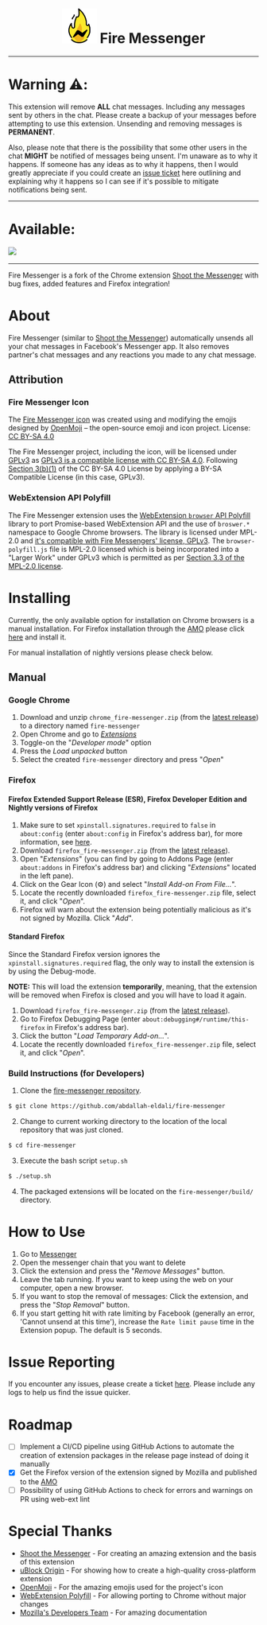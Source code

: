 <h1 align="center">
<img src="./src/icons/icon.png" height="70" width="70">
Fire Messenger
</h1>

***

# Warning ⚠️:
This extension will remove **ALL** chat messages. Including any messages sent by others in the chat. Please create a backup of your messages before attempting to use this extension. Unsending and removing messages is **PERMANENT**.

Also, please note that there is the possibility that some other users in the chat **MIGHT** be notified of messages being unsent. I'm unaware as to why it happens. If someone has any ideas as to why it happens, then I would greatly appreciate if you could create an [issue ticket](#issue-reporting) here outlining and explaining why it happens so I can see if it's possible to mitigate notifications being sent.

***

# Available:
<a href="https://addons.mozilla.org/en-US/firefox/addon/fire-messenger/"> 
<img src="https://user-images.githubusercontent.com/585534/107280546-7b9b2a00-6a26-11eb-8f9f-f95932f4bfec.png">
</a>


***

Fire Messenger is a fork of the Chrome extension [Shoot the Messenger](https://github.com/theahura/shoot-the-messenger) with bug fixes, added features and Firefox integration!

# About

Fire Messenger (similar to [Shoot the Messenger](https://github.com/theahura/shoot-the-messenger)) automatically unsends all your chat messages in Facebook's Messenger app. It also removes partner's chat messages and any reactions you made to any chat message.

## Attribution

### Fire Messenger Icon
The [Fire Messenger icon](./src/icons/icon.png) was created using and modifying the emojis designed by [OpenMoji](https://openmoji.org/) – the open-source emoji and icon project. License: [CC BY-SA 4.0](https://creativecommons.org/licenses/by-sa/4.0/#)

The Fire Messenger project, including the icon, will be licensed under [GPLv3](https://www.gnu.org/licenses/gpl-3.0.en.html) as [GPLv3 is a compatible license with CC BY-SA 4.0](https://creativecommons.org/share-your-work/licensing-considerations/compatible-licenses/). Following [Section 3(b)(1)](https://creativecommons.org/licenses/by-sa/4.0/legalcode.en#s3b1) of the CC BY-SA 4.0 License by applying a BY-SA Compatible License (in this case, GPLv3).

### WebExtension API Polyfill

The Fire Messenger extension uses the [WebExtension `browser` API Polyfill](https://github.com/mozilla/webextension-polyfill) library to port Promise-based WebExtension API and the use of `broswer.*` namespace to Google Chrome browsers. The library is licensed under MPL-2.0 and [it's compatible with Fire Messengers' license, GPLv3](https://www.fsf.org/blogs/licensing/mpl-2.0-release). The `browser-polyfill.js` file is MPL-2.0 licensed which is being incorporated into a "Larger Work" under GPLv3 which is permitted as per [Section 3.3 of the MPL-2.0 license](https://www.mozilla.org/en-US/MPL/2.0/).

# Installing

Currently, the only available option for installation on Chrome browsers is a manual installation. For Firefox installation through the [AMO](https://addons.mozilla.org/en-US/firefox/) please click [here](https://addons.mozilla.org/en-US/firefox/addon/fire-messenger/) and install it. 

For manual installation of nightly versions please check below. 

## Manual

### Google Chrome

1. Download and unzip `chrome_fire-messenger.zip` (from the [latest release](https://github.com/abdallah-eldali/fire-messenger/releases)) to a directory named `fire-messenger`
2. Open Chrome and go to [*Extensions*](chrome://extensions/)
3. Toggle-on the "*Developer mode*" option
4. Press the *Load unpacked* button
5. Select the created `fire-messenger` directory and press "*Open*"

### Firefox

#### Firefox Extended Support Release (ESR), Firefox Developer Edition and Nightly versions of Firefox

1. Make sure to set `xpinstall.signatures.required` to `false` in `about:config` (enter `about:config` in Firefox's address bar), for more information, see [here](https://support.mozilla.org/en-US/kb/add-on-signing-in-firefox).
2. Download `firefox_fire-messenger.zip` (from the [latest release](https://github.com/abdallah-eldali/fire-messenger/releases)).
3. Open "*Extensions*" (you can find by going to Addons Page (enter `about:addons` in Firefox's address bar) and clicking "*Extensions*" located in the left pane).
4. Click on the Gear Icon (⚙️) and select "*Install Add-on From File...*".
5. Locate the recently downloaded `firefox_fire-messenger.zip` file, select it, and click "*Open*".
6. Firefox will warn about the extension being potentially malicious as it's not signed by Mozilla. Click "*Add*".

#### Standard Firefox

Since the Standard Firefox version ignores the `xpinstall.signatures.required` flag, the only way to install the extension is by using the Debug-mode.

**NOTE:** This will load the extension **temporarily**, meaning, that the extension will be removed when Firefox is closed and you will have to load it again.

1. Download `firefox_fire-messenger.zip` (from the [latest release](https://github.com/abdallah-eldali/fire-messenger/releases)).
2. Go to Firefox Debugging Page (enter `about:debugging#/runtime/this-firefox` in Firefox's address bar).
3. Click the button "*Load Temporary Add-on...*".
4. Locate the recently downloaded `firefox_fire-messenger.zip` file, select it, and click "*Open*".

### Build Instructions (for Developers)

1. Clone the [fire-messenger repository](https://github.com/abdallah-eldali/fire-messenger).
```bash
$ git clone https://github.com/abdallah-eldali/fire-messenger
```
2. Change to current working directory to the location of the local repository that was just cloned.
```bash
$ cd fire-messenger
```
3. Execute the bash script `setup.sh`
```bash
$ ./setup.sh
```
4. The packaged extensions will be located on the `fire-messenger/build/` directory.

# How to Use
1. Go to [Messenger](https://messenger.com)
2. Open the messenger chain that you want to delete
3. Click the extension and press the "*Remove Messages*" button.
4. Leave the tab running. If you want to keep using the web on your computer, open a new browser.
6. If you want to stop the removal of messages: Click the extension, and press the "*Stop Removal*" button.
5. If you start getting hit with rate limiting by Facebook (generally an error, 'Cannot unsend at this time'), increase the `Rate limit pause` time in the Extension popup. The default is 5 seconds.

# Issue Reporting

If you encounter any issues, please create a ticket [here](https://github.com/abdallah-eldali/shoot-the-messenger/issues). Please include any logs to help us find the issue quicker.

# Roadmap

- [ ] Implement a CI/CD pipeline using GitHub Actions to automate the creation of extension packages in the release page instead of doing it manually
- [x] Get the Firefox version of the extension signed by Mozilla and published to the [AMO](addons.mozilla.org)
- [ ] Possibility of using GitHub Actions to check for errors and warnings on PR using web-ext lint

# Special Thanks
- [Shoot the Messenger](https://github.com/theahura/shoot-the-messenger) - For creating an amazing extension and the basis of this extension
- [uBlock Origin](https://github.com/gorhill/uBlock) - For showing how to create a high-quality cross-platform extension
- [OpenMoji](http://openmoji.org/) - For the amazing emojis used for the project's icon
- [WebExtension Polyfill](https://github.com/mozilla/webextension-polyfill) - For allowing porting to Chrome without major changes
- [Mozilla's Developers Team](https://developer.mozilla.org/en-US/) - For amazing documentation
